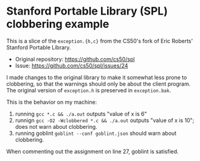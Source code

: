 # Stanford Portable Library (SPL) clobbering example

This is a slice of the `exception.{h,c}` from the CS50's fork of Eric Roberts' Stanford Portable Library.
* Original repository: https://github.com/cs50/spl
* Issue: https://github.com/cs50/spl/issues/24

I made changes to the original library to make it somewhat less prone to clobbering,
so that the warnings should only be about the client program.
The original version of `exception.h` is preserved in `exception.bak`.

This is the behavior on my machine:
1. running `gcc *.c && ./a.out` outputs "value of x is 6"
2. runnign `gcc -O2 -Wclobbered *.c && ./a.out` outputs "value of x is 10"; does not warn about clobbering.
3. running goblint `goblint --conf goblint.json` should warn about clobbering.

When commenting out the assignment on line 27, goblint is satisfied.
